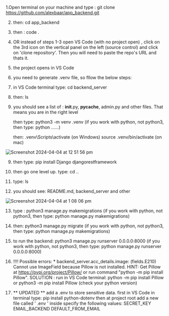 
1.Open terminal on your machine and type : git clone https://github.com/alexbaar/app_backend.git

2. then: cd app_backend

3. then : code .

4.  OR instead of steps 1-3 open VS Code (with no project open) , click on the 3rd icon on the vertical panel on the left (source control) and click on 'clone repository'. Then you will need to paste the repo's URL and thats it.

5. the project opens in VS Code

6. you need to generate .venv file, so fllow the below steps:

7. in VS Code terminal type: cd backend_server

8. then: ls

9. you should see a list of : __init__.py, __pycache__, admin.py and other files. That means you are in the right level

    then type: python3 -m venv .venv           (if you work with python, not python3, then type: python ......)

    then: .venv\Scripts\activate     (on Windows)
          source .venv/bin/activate  (on mac)
 
![Screenshot 2024-04-04 at 12 51 56 pm](https://github.com/alexbaar/app_backend/assets/63990224/9c7a227b-3aae-4347-b86d-8022994d4da0)

9. then type: pip install Django djangorestframework

10. then go one level up. type: cd ..

11. type: ls

12. you should see: README.md, backend_server and other

![Screenshot 2024-04-04 at 1 08 06 pm](https://github.com/alexbaar/app_backend/assets/63990224/bdbf0c24-795b-402f-825f-c5120f21edec)


13. type : python3 manage.py makemigrations                          (if you work with python, not python3, then type: python manage.py makemigrations)

14. then: python3 manage.py migrate                                  (if you work with python, not python3, then type: python manage.py makemigrations)

15. to run the backend: python3 manage.py runserver 0.0.0.0:8000     (if you work with python, not python3, then type: python manage.py runserver 0.0.0.0:8000)

16. !!!! Possible errors:
    * 
        backend_server.acc_details.image: (fields.E210) Cannot use ImageField because Pillow is not installed.
        HINT: Get Pillow at https://pypi.org/project/Pillow/ or run command "python -m pip install Pillow".
SOLUTION : run in VS Code terminal:   python -m pip install Pillow   or    python3 -m pip install      Pillow          (check your python version)

17. ** UPDATED **
    add a .env to store sensitive data.
    first in VS Code in terminal type: pip install python-dotenv
    then at project root add a new file called ' .env '
    inside specify the following values:
        SECRET_KEY
        EMAIL_BACKEND
        DEFAULT_FROM_EMAIL
    






    
    
